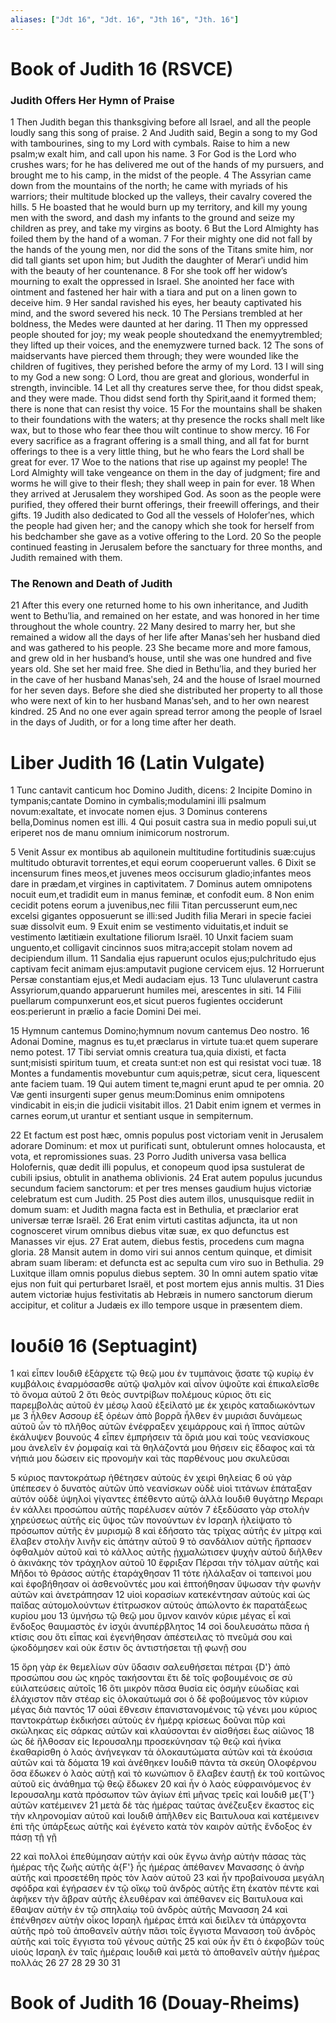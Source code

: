 ```yaml
---
aliases: ["Jdt 16", "Jdt. 16", "Jth 16", "Jth. 16"]
---
```



# Book of Judith 16 (RSVCE)

### Judith Offers Her Hymn of Praise
1 Then Judith began this thanksgiving before all Israel, and all the people loudly sang this song of praise.
2 And Judith said, Begin a song to my God with tambourines, sing to my Lord with cymbals. Raise to him a new psalm;w exalt him, and call upon his name.
3 For God is the Lord who crushes wars; for he has delivered me out of the hands of my pursuers, and brought me to his camp, in the midst of the people.
4 The Assyrian came down from the mountains of the north; he came with myriads of his warriors; their multitude blocked up the valleys, their cavalry covered the hills.
5 He boasted that he would burn up my territory, and kill my young men with the sword, and dash my infants to the ground and seize my children as prey, and take my virgins as booty.
6 But the Lord Almighty has foiled them by the hand of a woman.
7 For their mighty one did not fall by the hands of the young men, nor did the sons of the Titans smite him, nor did tall giants set upon him; but Judith the daughter of Merarʹi undid him with the beauty of her countenance.
8 For she took off her widow’s mourning to exalt the oppressed in Israel. She anointed her face with ointment and fastened her hair with a tiara and put on a linen gown to deceive him.
9 Her sandal ravished his eyes, her beauty captivated his mind, and the sword severed his neck.
10 The Persians trembled at her boldness, the Medes were daunted at her daring.
11 Then my oppressed people shouted for joy; my weak people shoutedxand the enemyytrembled; they lifted up their voices, and the enemyzwere turned back.
12 The sons of maidservants have pierced them through; they were wounded like the children of fugitives, they perished before the army of my Lord.
13 I will sing to my God a new song: O Lord, thou are great and glorious, wonderful in strength, invincible.
14 Let all thy creatures serve thee, for thou didst speak, and they were made. Thou didst send forth thy Spirit,aand it formed them; there is none that can resist thy voice.
15 For the mountains shall be shaken to their foundations with the waters; at thy presence the rocks shall melt like wax, but to those who fear thee thou wilt continue to show mercy.
16 For every sacrifice as a fragrant offering is a small thing, and all fat for burnt offerings to thee is a very little thing, but he who fears the Lord shall be great for ever.
17 Woe to the nations that rise up against my people! The Lord Almighty will take vengeance on them in the day of judgment; fire and worms he will give to their flesh; they shall weep in pain for ever.
18 When they arrived at Jerusalem they worshiped God. As soon as the people were purified, they offered their burnt offerings, their freewill offerings, and their gifts.
19 Judith also dedicated to God all the vessels of Holoferʹnes, which the people had given her; and the canopy which she took for herself from his bedchamber she gave as a votive offering to the Lord.
20 So the people continued feasting in Jerusalem before the sanctuary for three months, and Judith remained with them.
### The Renown and Death of Judith
21 After this every one returned home to his own inheritance, and Judith went to Bethuʹlia, and remained on her estate, and was honored in her time throughout the whole country.
22 Many desired to marry her, but she remained a widow all the days of her life after Manasʹseh her husband died and was gathered to his people.
23 She became more and more famous, and grew old in her husband’s house, until she was one hundred and five years old. She set her maid free. She died in Bethuʹlia, and they buried her in the cave of her husband Manasʹseh,
24 and the house of Israel mourned for her seven days. Before she died she distributed her property to all those who were next of kin to her husband Manasʹseh, and to her own nearest kindred.
25 And no one ever again spread terror among the people of Israel in the days of Judith, or for a long time after her death.


# Liber Judith 16 (Latin Vulgate)

1 Tunc cantavit canticum hoc Domino Judith, dicens:
2 Incipite Domino in tympanis;cantate Domino in cymbalis;modulamini illi psalmum novum:exaltate, et invocate nomen ejus.
3 Dominus conterens bella,Dominus nomen est illi.
4 Qui posuit castra sua in medio populi sui,ut eriperet nos de manu omnium inimicorum nostrorum.

5 Venit Assur ex montibus ab aquilonein multitudine fortitudinis suæ:cujus multitudo obturavit torrentes,et equi eorum cooperuerunt valles.
6 Dixit se incensurum fines meos,et juvenes meos occisurum gladio;infantes meos dare in prædam,et virgines in captivitatem.
7 Dominus autem omnipotens nocuit eum,et tradidit eum in manus feminæ, et confodit eum.
8 Non enim cecidit potens eorum a juvenibus,nec filii Titan percusserunt eum,nec excelsi gigantes opposuerunt se illi:sed Judith filia Merari in specie faciei suæ dissolvit eum.
9 Exuit enim se vestimento viduitatis,et induit se vestimento lætitiæin exultatione filiorum Israël.
10 Unxit faciem suam unguento,et colligavit cincinnos suos mitra;accepit stolam novem ad decipiendum illum.
11 Sandalia ejus rapuerunt oculos ejus;pulchritudo ejus captivam fecit animam ejus:amputavit pugione cervicem ejus.
12 Horruerunt Persæ constantiam ejus,et Medi audaciam ejus.
13 Tunc ululaverunt castra Assyriorum,quando apparuerunt humiles mei, arescentes in siti.
14 Filii puellarum compunxerunt eos,et sicut pueros fugientes occiderunt eos:perierunt in prælio a facie Domini Dei mei.

15 Hymnum cantemus Domino;hymnum novum cantemus Deo nostro.
16 Adonai Domine, magnus es tu,et præclarus in virtute tua:et quem superare nemo potest.
17 Tibi serviat omnis creatura tua,quia dixisti, et facta sunt;misisti spiritum tuum, et creata sunt:et non est qui resistat voci tuæ.
18 Montes a fundamentis movebuntur cum aquis;petræ, sicut cera, liquescent ante faciem tuam.
19 Qui autem timent te,magni erunt apud te per omnia.
20 Væ genti insurgenti super genus meum:Dominus enim omnipotens vindicabit in eis;in die judicii visitabit illos.
21 Dabit enim ignem et vermes in carnes eorum,ut urantur et sentiant usque in sempiternum.

22 Et factum est post hæc, omnis populus post victoriam venit in Jerusalem adorare Dominum: et mox ut purificati sunt, obtulerunt omnes holocausta, et vota, et repromissiones suas.
23 Porro Judith universa vasa bellica Holofernis, quæ dedit illi populus, et conopeum quod ipsa sustulerat de cubili ipsius, obtulit in anathema oblivionis.
24 Erat autem populus jucundus secundum faciem sanctorum: et per tres menses gaudium hujus victoriæ celebratum est cum Judith.
25 Post dies autem illos, unusquisque rediit in domum suam: et Judith magna facta est in Bethulia, et præclarior erat universæ terræ Israël.
26 Erat enim virtuti castitas adjuncta, ita ut non cognosceret virum omnibus diebus vitæ suæ, ex quo defunctus est Manasses vir ejus.
27 Erat autem, diebus festis, procedens cum magna gloria.
28 Mansit autem in domo viri sui annos centum quinque, et dimisit abram suam liberam: et defuncta est ac sepulta cum viro suo in Bethulia.
29 Luxitque illam omnis populus diebus septem.
30 In omni autem spatio vitæ ejus non fuit qui perturbaret Israël, et post mortem ejus annis multis.
31 Dies autem victoriæ hujus festivitatis ab Hebræis in numero sanctorum dierum accipitur, et colitur a Judæis ex illo tempore usque in præsentem diem.


# Ιουδίθ 16 (Septuagint)

1 καὶ εἶπεν Ιουδιθ ἐξάρχετε τῷ θεῷ μου ἐν τυμπάνοις ᾄσατε τῷ κυρίῳ ἐν κυμβάλοις ἐναρμόσασθε αὐτῷ ψαλμὸν καὶ αἶνον ὑψοῦτε καὶ ἐπικαλεῖσθε τὸ ὄνομα αὐτοῦ
2 ὅτι θεὸς συντρίβων πολέμους κύριος ὅτι εἰς παρεμβολὰς αὐτοῦ ἐν μέσῳ λαοῦ ἐξείλατό με ἐκ χειρὸς καταδιωκόντων με
3 ἦλθεν Ασσουρ ἐξ ὀρέων ἀπὸ βορρᾶ ἦλθεν ἐν μυριάσι δυνάμεως αὐτοῦ ὧν τὸ πλῆθος αὐτῶν ἐνέφραξεν χειμάρρους καὶ ἡ ἵππος αὐτῶν ἐκάλυψεν βουνούς
4 εἶπεν ἐμπρήσειν τὰ ὅριά μου καὶ τοὺς νεανίσκους μου ἀνελεῖν ἐν ῥομφαίᾳ καὶ τὰ θηλάζοντά μου θήσειν εἰς ἔδαφος καὶ τὰ νήπιά μου δώσειν εἰς προνομὴν καὶ τὰς παρθένους μου σκυλεῦσαι

5 κύριος παντοκράτωρ ἠθέτησεν αὐτοὺς ἐν χειρὶ θηλείας
6 οὐ γὰρ ὑπέπεσεν ὁ δυνατὸς αὐτῶν ὑπὸ νεανίσκων οὐδὲ υἱοὶ τιτάνων ἐπάταξαν αὐτόν οὐδὲ ὑψηλοὶ γίγαντες ἐπέθεντο αὐτῷ ἀλλὰ Ιουδιθ θυγάτηρ Μεραρι ἐν κάλλει προσώπου αὐτῆς παρέλυσεν αὐτόν
7 ἐξεδύσατο γὰρ στολὴν χηρεύσεως αὐτῆς εἰς ὕψος τῶν πονούντων ἐν Ισραηλ ἠλείψατο τὸ πρόσωπον αὐτῆς ἐν μυρισμῷ
8 καὶ ἐδήσατο τὰς τρίχας αὐτῆς ἐν μίτρᾳ καὶ ἔλαβεν στολὴν λινῆν εἰς ἀπάτην αὐτοῦ
9 τὸ σανδάλιον αὐτῆς ἥρπασεν ὀφθαλμὸν αὐτοῦ καὶ τὸ κάλλος αὐτῆς ᾐχμαλώτισεν ψυχὴν αὐτοῦ διῆλθεν ὁ ἀκινάκης τὸν τράχηλον αὐτοῦ
10 ἔφριξαν Πέρσαι τὴν τόλμαν αὐτῆς καὶ Μῆδοι τὸ θράσος αὐτῆς ἐταράχθησαν
11 τότε ἠλάλαξαν οἱ ταπεινοί μου καὶ ἐφοβήθησαν οἱ ἀσθενοῦντές μου καὶ ἐπτοήθησαν ὕψωσαν τὴν φωνὴν αὐτῶν καὶ ἀνετράπησαν
12 υἱοὶ κορασίων κατεκέντησαν αὐτοὺς καὶ ὡς παῖδας αὐτομολούντων ἐτίτρωσκον αὐτούς ἀπώλοντο ἐκ παρατάξεως κυρίου μου
13 ὑμνήσω τῷ θεῷ μου ὕμνον καινόν κύριε μέγας εἶ καὶ ἔνδοξος θαυμαστὸς ἐν ἰσχύι ἀνυπέρβλητος
14 σοὶ δουλευσάτω πᾶσα ἡ κτίσις σου ὅτι εἶπας καὶ ἐγενήθησαν ἀπέστειλας τὸ πνεῦμά σου καὶ ᾠκοδόμησεν καὶ οὐκ ἔστιν ὃς ἀντιστήσεται τῇ φωνῇ σου

15 ὄρη γὰρ ἐκ θεμελίων σὺν ὕδασιν σαλευθήσεται πέτραι {D'} ἀπὸ προσώπου σου ὡς κηρὸς τακήσονται ἔτι δὲ τοῖς φοβουμένοις σε σὺ εὐιλατεύσεις αὐτοῖς
16 ὅτι μικρὸν πᾶσα θυσία εἰς ὀσμὴν εὐωδίας καὶ ἐλάχιστον πᾶν στέαρ εἰς ὁλοκαύτωμά σοι ὁ δὲ φοβούμενος τὸν κύριον μέγας διὰ παντός
17 οὐαὶ ἔθνεσιν ἐπανιστανομένοις τῷ γένει μου κύριος παντοκράτωρ ἐκδικήσει αὐτοὺς ἐν ἡμέρᾳ κρίσεως δοῦναι πῦρ καὶ σκώληκας εἰς σάρκας αὐτῶν καὶ κλαύσονται ἐν αἰσθήσει ἕως αἰῶνος
18 ὡς δὲ ἤλθοσαν εἰς Ιερουσαλημ προσεκύνησαν τῷ θεῷ καὶ ἡνίκα ἐκαθαρίσθη ὁ λαός ἀνήνεγκαν τὰ ὁλοκαυτώματα αὐτῶν καὶ τὰ ἑκούσια αὐτῶν καὶ τὰ δόματα
19 καὶ ἀνέθηκεν Ιουδιθ πάντα τὰ σκεύη Ολοφέρνου ὅσα ἔδωκεν ὁ λαὸς αὐτῇ καὶ τὸ κωνώπιον ὃ ἔλαβεν ἑαυτῇ ἐκ τοῦ κοιτῶνος αὐτοῦ εἰς ἀνάθημα τῷ θεῷ ἔδωκεν
20 καὶ ἦν ὁ λαὸς εὐφραινόμενος ἐν Ιερουσαλημ κατὰ πρόσωπον τῶν ἁγίων ἐπὶ μῆνας τρεῖς καὶ Ιουδιθ με{T'} αὐτῶν κατέμεινεν
21 μετὰ δὲ τὰς ἡμέρας ταύτας ἀνέζευξεν ἕκαστος εἰς τὴν κληρονομίαν αὐτοῦ καὶ Ιουδιθ ἀπῆλθεν εἰς Βαιτυλουα καὶ κατέμεινεν ἐπὶ τῆς ὑπάρξεως αὐτῆς καὶ ἐγένετο κατὰ τὸν καιρὸν αὐτῆς ἔνδοξος ἐν πάσῃ τῇ γῇ

22 καὶ πολλοὶ ἐπεθύμησαν αὐτήν καὶ οὐκ ἔγνω ἀνὴρ αὐτὴν πάσας τὰς ἡμέρας τῆς ζωῆς αὐτῆς ἀ{F'} ἧς ἡμέρας ἀπέθανεν Μανασσης ὁ ἀνὴρ αὐτῆς καὶ προσετέθη πρὸς τὸν λαὸν αὐτοῦ
23 καὶ ἦν προβαίνουσα μεγάλη σφόδρα καὶ ἐγήρασεν ἐν τῷ οἴκῳ τοῦ ἀνδρὸς αὐτῆς ἔτη ἑκατὸν πέντε καὶ ἀφῆκεν τὴν ἅβραν αὐτῆς ἐλευθέραν καὶ ἀπέθανεν εἰς Βαιτυλουα καὶ ἔθαψαν αὐτὴν ἐν τῷ σπηλαίῳ τοῦ ἀνδρὸς αὐτῆς Μανασση
24 καὶ ἐπένθησεν αὐτὴν οἶκος Ισραηλ ἡμέρας ἑπτά καὶ διεῖλεν τὰ ὑπάρχοντα αὐτῆς πρὸ τοῦ ἀποθανεῖν αὐτὴν πᾶσι τοῖς ἔγγιστα Μανασση τοῦ ἀνδρὸς αὐτῆς καὶ τοῖς ἔγγιστα τοῦ γένους αὐτῆς
25 καὶ οὐκ ἦν ἔτι ὁ ἐκφοβῶν τοὺς υἱοὺς Ισραηλ ἐν ταῖς ἡμέραις Ιουδιθ καὶ μετὰ τὸ ἀποθανεῖν αὐτὴν ἡμέρας πολλάς
26 
27 
28 
29 
30 
31


# Book of Judith 16 (Douay-Rheims)

